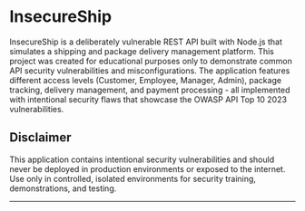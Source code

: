 # InsecureShip
InsecureShip is a deliberately vulnerable REST API built with Node.js that simulates a shipping and package delivery management platform. This project was created for educational purposes only to demonstrate common API security vulnerabilities and misconfigurations.
The application features different access levels (Customer, Employee, Manager, Admin), package tracking, delivery management, and payment processing - all implemented with intentional security flaws that showcase the OWASP API Top 10 2023 vulnerabilities.

## Disclaimer

This application contains intentional security vulnerabilities and should never be deployed in production environments or exposed to the internet. Use only in controlled, isolated environments for security training, demonstrations, and testing.

---
